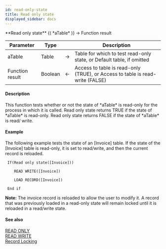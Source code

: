 ```yaml
---
id: read-only-state
title: Read only state
displayed_sidebar: docs
---
```


<!--REF #_command_.Read only state.Syntax-->**Read only state** {( *aTable* )} -> Function result<!-- END REF-->
<!--REF #_command_.Read only state.Params-->
| Parameter | Type |  | Description |
| --- | --- | --- | --- |
| aTable | Table | -> | Table for which to test read-only state, or Default table, if omitted |
| Function result | Boolean | <- | Access to table is read-only (TRUE), or Access to table is read-write (FALSE) |

<!-- END REF-->

#### Description 

<!--REF #_command_.Read only state.Summary-->This function tests whether or not the state of *aTable* is read-only for the process in which it is called.<!-- END REF--> Read only state returns TRUE if the state of *aTable* is read-only. Read only state returns FALSE if the state of *aTable* is read/ write.

#### Example 

The following example tests the state of an \[Invoice\] table. If the state of the \[Invoice\] table is read-only, it is set to read/write, and then the current record is reloaded.

```4d
 If(Read only state([Invoice]))

    READ WRITE([Invoice])

    LOAD RECORD([Invoice])

 End if
```

**Note:** The invoice record is reloaded to allow the user to modify it. A record that was previously loaded in a read-only state will remain locked until it is reloaded in a read/write state.

#### See also 
[READ ONLY](read-only.md)  
[READ WRITE](read-write.md)  
[Record Locking](../../4D/20-R6/Record-Locking.300-6958117.en.html)  